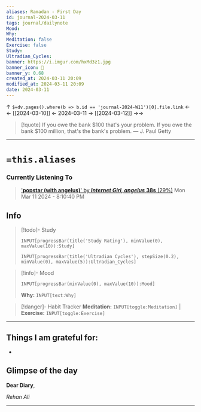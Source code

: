 ```yaml
---
aliases: Ramadan - First Day
id: journal-2024-03-11
tags: journal/dailynote
Mood: 
Why: 
Meditation: false
Exercise: false
Study: 
Ultradian_Cycles: 
banner: https://i.imgur.com/hxMd3z1.jpg
banner_icon: 📅
banner_y: 0.68
created_at: 2024-03-11 20:09
modified_at: 2024-03-11 20:09
date: 2024-03-11
---
```


↑ `$=dv.pages().where(b => b.id == 'journal-2024-W11')[0].file.link`
<-<-  [[2024-03-10]]  <-  2024-03-11  ->  [[2024-03-12]]   ->->

> [!quote] If you owe the bank $100 that's your problem. If you owe the bank $100 million, that's the bank's problem.
> — J. Paul Getty

---
# `=this.aliases`
### Currently Listening To
> ['**popstar (with angelus)**' by ***Internet Girl, angelus*** **38s** (29%)](https://open.spotify.com/track/3Yb3Z1HRrMrBh886cayujG)
> Mon Mar 11 2024 - 8:10:40 PM
## Info

> [!todo]- Study
> ```meta-bind
>INPUT[progressBar(title('Study Rating'), minValue(0), maxValue(10)):Study]
>```
> ```meta-bind
>INPUT[progressBar(title('Ultradian Cycles'), stepSize(0.2), minValue(0), maxValue(5)):Ultradian_Cycles]
>```

> [!info]- Mood
> ```meta-bind
> INPUT[progressBar(minValue(0), maxValue(10)):Mood]
> ```
> **Why:** `INPUT[text:Why]`

> [!danger]- Habit Tracker
> **Meditation:** `INPUT[toggle:Meditation]` | **Exercise:** `INPUT[toggle:Exercise]` 

---
## Things I am grateful for:
- 


## Glimpse of the day

**Dear Diary**,


*Rehan Ali*

---

